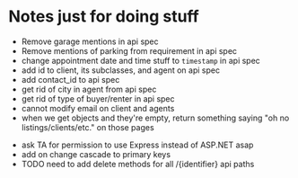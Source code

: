 # Notes just for doing stuff

- Remove garage mentions in api spec
- Remove mentions of parking from requirement in api spec
- change appointment date and time stuff to `timestamp` in api spec
- add id to client, its subclasses, and agent on api spec
- add contact_id to api spec
- get rid of city in agent from api spec
- get rid of type of buyer/renter in api spec
- cannot modify email on client and agents
- when we get objects and they're empty, return something saying "oh no listings/clients/etc." on those pages
<!-- - make `agent_email` in `Client` nullable in the database and forward engineer -->
- ask TA for permission to use Express instead of ASP.NET asap
- add on change cascade to primary keys
- TODO need to add delete methods for all /{identifier} api paths
